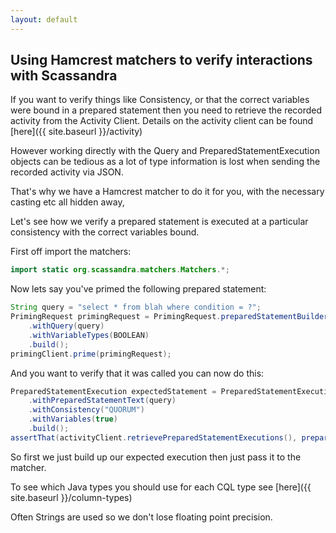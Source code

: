 ```yaml
---
layout: default
---
```

## Using Hamcrest matchers to verify interactions with Scassandra

If you want to verify things like Consistency, or that the correct variables were bound in a prepared statement then you
need to retrieve the recorded activity from the Activity Client. Details on the activity client can be found [here]({{ site.baseurl }}/activity)

However working directly with the Query and PreparedStatementExecution objects can be tedious as a lot of type information is lost
when sending the recorded activity via JSON.

That's why we have a Hamcrest matcher to do it for you, with the necessary casting etc all hidden away,

Let's see how we verify a prepared statement is executed at a particular consistency with the correct variables bound.

First off import the matchers:

```java
import static org.scassandra.matchers.Matchers.*;
```

Now lets say you've primed the following prepared statement:

```java
String query = "select * from blah where condition = ?";
PrimingRequest primingRequest = PrimingRequest.preparedStatementBuilder()
    .withQuery(query)
    .withVariableTypes(BOOLEAN)
    .build();
primingClient.prime(primingRequest);
```

And you want to verify that it was called you can now do this:

```java
PreparedStatementExecution expectedStatement = PreparedStatementExecution.builder()
    .withPreparedStatementText(query)
    .withConsistency("QUORUM")
    .withVariables(true)
    .build();
assertThat(activityClient.retrievePreparedStatementExecutions(), preparedStatementRecorded(expectedStatement));
```

So first we just build up our expected execution then just pass it to the matcher.

To see which Java types you should use for each CQL type see [here]({{ site.baseurl }}/column-types)

Often Strings are used so we don't lose floating point precision.


